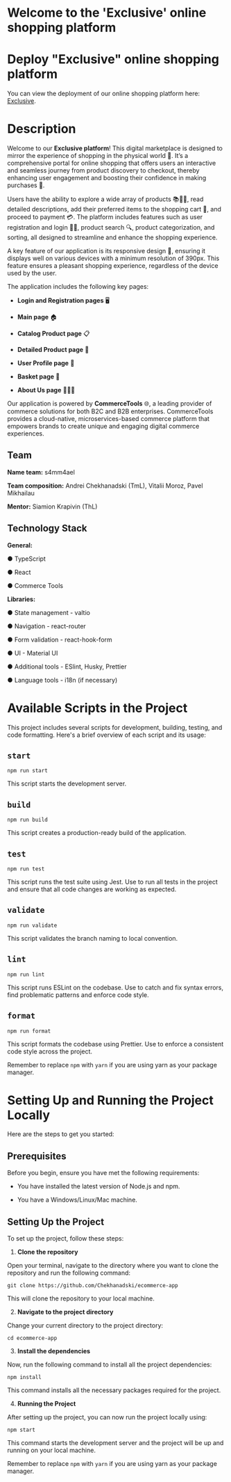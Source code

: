 

# Welcome to the 'Exclusive' online shopping platform

# Deploy "Exclusive" online shopping platform

You can view the deployment of our online shopping platform here: [Exclusive](https://shop-exclusive.netlify.app/).

# Description

  

Welcome to our **Exclusive platform**! This digital marketplace is designed to mirror the experience of shopping in the physical world 🏪. It’s a comprehensive portal for online shopping that offers users an interactive and seamless journey from product discovery to checkout, thereby enhancing user engagement and boosting their confidence in making purchases 🚀.

  

Users have the ability to explore a wide array of products 📚👗👟, read detailed descriptions, add their preferred items to the shopping cart 🛒, and proceed to payment 💳. The platform includes features such as user registration and login 📝🔐, product search 🔍, product categorization, and sorting, all designed to streamline and enhance the shopping experience.

  

A key feature of our application is its responsive design 📲, ensuring it displays well on various devices with a minimum resolution of 390px. This feature ensures a pleasant shopping experience, regardless of the device used by the user.

  

The application includes the following key pages:

  

-  **Login and Registration pages** 🖥️

-  **Main page** 🏠

-  **Catalog Product page** 📋

-  **Detailed Product page** 🔎

-  **User Profile page** 👤

-  **Basket page** 🛒

-  **About Us page** 🙋🙋‍♂️

  

Our application is powered by **CommerceTools** 🌐, a leading provider of commerce solutions for both B2C and B2B enterprises. CommerceTools provides a cloud-native, microservices-based commerce platform that empowers brands to create unique and engaging digital commerce experiences.

  

## Team

**Name team:** s4mm4ael

  

**Team composition:** Andrei Chekhanadski (TmL), Vitalii Moroz, Pavel Mikhailau

  

**Mentor:** Siamion Krapivin (ThL)

  

## Technology Stack

**General:**

  

● TypeScript

  

● React

  

● Commerce Tools

  

**Libraries:**

  

● State management - valtio

  

● Navigation - react-router

  

● Form validation - react-hook-form

  

● UI - Material UI

  

● Additional tools - ESlint, Husky, Prettier

  

● Language tools - i18n (if necessary)

  

# Available Scripts in the Project

  

This project includes several scripts for development, building, testing, and code formatting. Here's a brief overview of each script and its usage:

  

## `start`

  

`npm run start`

  

This script starts the development server.

  

## `build`

  

`npm run build`

  

This script creates a production-ready build of the application.

  

## `test`

  

`npm run test`

  

This script runs the test suite using Jest. Use to run all tests in the project and ensure that all code changes are working as expected.

  

## `validate`

  

`npm run validate`

  

This script validates the branch naming to local convention.

  

## `lint`

  

`npm run lint`

  

This script runs ESLint on the codebase. Use to catch and fix syntax errors, find problematic patterns and enforce code style.

  

## `format`

  

`npm run format`

  

This script formats the codebase using Prettier. Use to enforce a consistent code style across the project.

  

Remember to replace `npm` with `yarn` if you are using yarn as your package manager.

  
  

# Setting Up and Running the Project Locally

  

Here are the steps to get you started:

  

## Prerequisites

  

Before you begin, ensure you have met the following requirements:

  

- You have installed the latest version of Node.js and npm.

- You have a Windows/Linux/Mac machine.

  

## Setting Up the Project

  

To set up the project, follow these steps:

  

1.  **Clone the repository**

  

Open your terminal, navigate to the directory where you want to clone the repository and run the following command:

  

`git clone https://github.com/Chekhanadski/ecommerce-app`

  

This will clone the repository to your local machine.

  

2.  **Navigate to the project directory**

Change your current directory to the project directory:

`cd ecommerce-app`

3.  **Install the dependencies**

Now, run the following command to install all the project dependencies:

`npm install`

This command installs all the necessary packages required for the project.

4.  **Running the Project**

After setting up the project, you can now run the project locally using:

`npm start`

  

This command starts the development server and the project will be up and running on your local machine.

  

Remember to replace `npm` with `yarn` if you are using yarn as your package manager.
